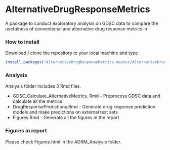 # AlternativeDrugResponseMetrics
A package to conduct exploratory analysis on GDSC data to compare the usefulness of conventional and alternative drug response metrics in 

### How to install

Download / clone the repository to your local machine and type

```R
install.packages("AlternativeDrugResponseMetrics-master/AlternativeDrugResponseMetrics/",repos=NULL,type = "source")
```

### Analysis
Analysis folder includes 3 Rmd files.
* GDSC_Calculate_AlternativeMetrics. Rmd - Preprocess GDSC data and calculate all the metrics
* DrugResponsePredictions.Rmd - Generate drug response prediction models and make predictions on external test sets
* Figures.Rmd - Generate all the figures in the report


### Figures in report
Please check Figures.html in the ADRM_Analysis folder.
